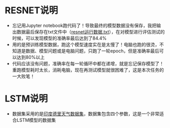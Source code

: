 # RESNET说明

- 忘记用Jupyter notebook跑代码了！导致最终的模型数据没有保存，我把输出数据最后保存在txt文件中（[resnet运行数据.txt](./resnet/resnet运行数据.txt)），在对模型进行评估测试的时候，可以发现模型的准确率最后达到了84.4%
- 用的是预训练模型数据，跑这个模型速度实在是太慢了！电脑也跑的很烫，不知道是数据、模型问题或是电脑问题，只跑了一轮epoch，但是准确率最后可以达到80%以上
- 代码应该没有问题，准确率在每一轮循环中都在递增，就是忘记保存模型了！重跑模型耗时太长，消耗电脑，现在再测试模型就很困难了，这是本次任务的一大败笔！

# LSTM说明

- 数据集采用的是[印度德里天气数据集](https://www.kaggle.com/code/wonduk/pytorch-lstm-daily-climate-forecasting/notebook)，数据集包含四个参数，这是一个非常适合LSTM模型的数据集